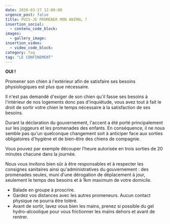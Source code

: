 ```yaml
---
date: 2020-03-27 12:00:00
urgence_post: false
title: PUIS-JE PROMENER MON ANIMAL ?
insertion_social:
  - contenu_code_block:
images:
  - gallery_image:
insertion_video:
  - video_code_block:
category: faq
tag: "LE CONFINEMENT"
---
```


**OUI \!**

Promener son chien &agrave; l'ext&eacute;rieur afin de satisfaire ses besoins physiologiques est plus que n&eacute;cessaire.

Il n'est pas demand&eacute; d'exiger de son chien qu'il fasse ses besoins &agrave; l'int&eacute;rieur de nos logements donc pas d'inqui&eacute;tude, vous avez tout &agrave; fait le droit de sortir votre chien le temps n&eacute;cessaire &agrave; la satisfaction de ses besoins.

Durant la d&eacute;claration du gouvernement, l'accent a &eacute;t&eacute; port&eacute; principalement sur les joggeurs et les promenades des enfants. En cons&eacute;quence, il ne nous semble pas qu'un quelconque changement soit &agrave; anticiper face aux sorties obligatoires d'hygi&egrave;ne et de bien-&ecirc;tre des chiens de compagnie.

Vous pouvez par exemple d&eacute;couper l’heure autoris&eacute;e en trois sorties de 20 minutes chacune dans la journ&eacute;e.

Nous vous invitons bien s&ucirc;r &agrave; &ecirc;tre responsables et &agrave; respecter les consignes sanitaires ainsi qu'administratives du gouvernement : des promenades seules, muni d'une d&eacute;rogation de d&eacute;placement &agrave; jour, seulement le temps des besoins et &agrave; 1km maximum de votre domicile.&nbsp;&nbsp;

* Balade en groupe &agrave; proscrire.
* Gardez vos distances avec les autres promeneurs. Aucun contact physique ne pourra &ecirc;tre tol&eacute;r&eacute;.
* Avant de sortir, lavez vous bien les mains, prenez si possible du gel hydro-alcoolique pour vous frictionner les mains dehors et avant de rentrer.